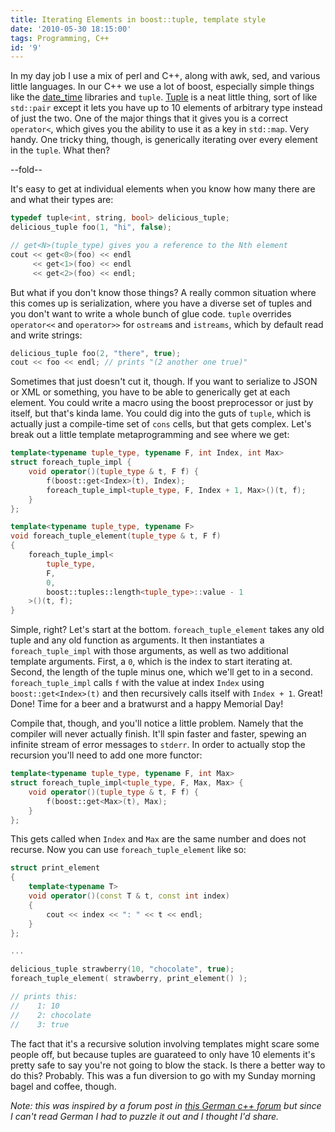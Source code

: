 ```yaml
---
title: Iterating Elements in boost::tuple, template style
date: '2010-05-30 18:15:00'
tags: Programming, C++
id: '9'
---
```


In my day job I use a mix of perl and C++, along with awk, sed, and various little languages. In our C++ we use a lot of boost, especially simple things like the [date_time][] libraries and `tuple`. [Tuple][] is a neat little thing, sort of like `std::pair` except it lets you have up to 10 elements of arbitrary type instead of just the two. One of the major things that it gives you is a correct `operator<`, which gives you the ability to use it as a key in `std::map`. Very handy. One tricky thing, though, is generically iterating over every element in the `tuple`. What then?

[date_time]: http://www.boost.org/doc/libs/1_43_0/doc/html/date_time.html
[Tuple]:     http://www.boost.org/doc/libs/1_43_0/libs/tuple/doc/tuple_users_guide.html
[1]:         http://www.c-plusplus.de/forum/viewtopic-var-p-is-1474821.html#1474821

--fold--

It's easy to get at individual elements when you know how many there are and what their types are:

```c++
typedef tuple<int, string, bool> delicious_tuple;
delicious_tuple foo(1, "hi", false);

// get<N>(tuple_type) gives you a reference to the Nth element
cout << get<0>(foo) << endl
     << get<1>(foo) << endl
     << get<2>(foo) << endl;
```

But what if you don't know those things? A really common situation where this comes up is serialization, where you have a diverse set of tuples and you don't want to write a whole bunch of glue code. `tuple` overrides `operator<<` and `operator>>` for `ostream`s and `istreams`, which by default read and write strings:

```c++
delicious_tuple foo(2, "there", true);
cout << foo << endl; // prints "(2 another one true)"
```

Sometimes that just doesn't cut it, though. If you want to serialize to JSON or XML or something, you have to be able to generically get at each element. You could write a macro using the boost preprocessor or just by itself, but that's kinda lame. You could dig into the guts of `tuple`, which is actually just a compile-time set of `cons` cells, but that gets complex. Let's break out a little template metaprogramming and see where we get:

```c++
template<typename tuple_type, typename F, int Index, int Max>
struct foreach_tuple_impl {
    void operator()(tuple_type & t, F f) {
        f(boost::get<Index>(t), Index);
        foreach_tuple_impl<tuple_type, F, Index + 1, Max>()(t, f);
    }
};

template<typename tuple_type, typename F>
void foreach_tuple_element(tuple_type & t, F f)
{
    foreach_tuple_impl<
        tuple_type,
        F,
        0,
        boost::tuples::length<tuple_type>::value - 1
    >()(t, f);
}
```
    
Simple, right? Let's start at the bottom. `foreach_tuple_element` takes any old tuple and any old function as arguments. It then instantiates a `foreach_tuple_impl` with those arguments, as well as two additional template arguments. First, a `0`, which is the index to start iterating at. Second, the length of the tuple minus one, which we'll get to in a second. `foreach_tuple_impl` calls `f` with the value at index `Index` using `boost::get<Index>(t)` and then recursively calls itself with `Index + 1`. Great! Done! Time for a beer and a bratwurst and a happy Memorial Day!

Compile that, though, and you'll notice a little problem. Namely that the compiler will never actually finish. It'll spin faster and faster, spewing an infinite stream of error messages to `stderr`. In order to actually stop the recursion you'll need to add one more functor:

```c++
template<typename tuple_type, typename F, int Max>
struct foreach_tuple_impl<tuple_type, F, Max, Max> {
    void operator()(tuple_type & t, F f) {
        f(boost::get<Max>(t), Max);
    }
};
```

This gets called when `Index` and `Max` are the same number and does not recurse. Now you can use `foreach_tuple_element` like so:

```c++
struct print_element
{
    template<typename T>
    void operator()(const T & t, const int index)
    {
        cout << index << ": " << t << endl;
    }
};

...

delicious_tuple strawberry(10, "chocolate", true);
foreach_tuple_element( strawberry, print_element() );

// prints this:
//    1: 10
//    2: chocolate
//    3: true
```
    
The fact that it's a recursive solution involving templates might scare some people off, but because tuples are guarateed to only have 10 elements it's pretty safe to say you're not going to blow the stack. Is there a better way to do this? Probably. This was a fun diversion to go with my Sunday morning bagel and coffee, though.

_Note: this was inspired by a forum post in [this German c++ forum][1] but since I can't read German I had to puzzle it out and I thought I'd share._

